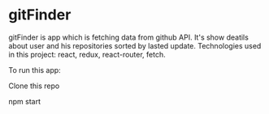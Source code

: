 # gitFinder

gitFinder is app which is fetching data from github API. It's show deatils about user and his repositories sorted by lasted update. Technologies used in this project: react, redux, react-router, fetch.

To run this app:

Clone this repo

npm start
